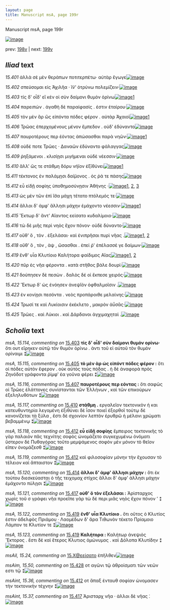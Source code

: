 ```yaml
---
layout: page
title: Manuscript msA, page 199r
---
```


Manuscript msA, page 199r

[![image](http://www.homermultitext.org/iipsrv?OBJ=IIP,1.0&FIF=/project/homer/pyramidal/deepzoom/hmt/vaimg/2017a/VA199RN_0370.tif&WID=100&CVT=JPEG)](http://www.homermultitext.org/ict2/?urn=urn:cite2:hmt:vaimg.2017a:VA199RN_0370)

prev:  [198v](../198v) | next:  [199v](../199v)

## *Iliad* text

*15.401* <a id="15.401"/> ἀλλὰ σὲ μὲν θεράπων ποτιτερπέτω· αὐτὰρ ἔγωγε[![image](http://www.homermultitext.org/iipsrv?OBJ=IIP,1.0&FIF=/project/homer/pyramidal/deepzoom/hmt/vaimg/2017a/VA199RN_0370.tif&RGN=0.166,0.2074,0.424,0.0285&WID=1000&CVT=JPEG)](http://www.homermultitext.org/ict2/?urn=urn:cite2:hmt:vaimg.2017a:VA199RN_0370@0.166,0.2074,0.424,0.0285)

*15.402* <a id="15.402"/> σπεύσομαι εἰς Ἀχιλῆα · ἵ̈ν' ὀτρύνω πολεμίζειν·[![image](http://www.homermultitext.org/iipsrv?OBJ=IIP,1.0&FIF=/project/homer/pyramidal/deepzoom/hmt/vaimg/2017a/VA199RN_0370.tif&RGN=0.171,0.2269,0.417,0.0285&WID=1000&CVT=JPEG)](http://www.homermultitext.org/ict2/?urn=urn:cite2:hmt:vaimg.2017a:VA199RN_0370@0.171,0.2269,0.417,0.0285)

*15.403* <a id="15.403"/> τίς δ' οἶδ' εἴ κέν οἱ σὺν δαίμονι θυμὸν ὀρίνω[![image](http://www.homermultitext.org/iipsrv?OBJ=IIP,1.0&FIF=/project/homer/pyramidal/deepzoom/hmt/vaimg/2017a/VA199RN_0370.tif&RGN=0.171,0.2449,0.394,0.0285&WID=1000&CVT=JPEG)](http://www.homermultitext.org/ict2/?urn=urn:cite2:hmt:vaimg.2017a:VA199RN_0370@0.171,0.2449,0.394,0.0285)[1](#msA_15.114)

*15.404* <a id="15.404"/> παρειπών . ἀγαθὴ δὲ παραίφασίς . ἐστιν ἑταίρου·[![image](http://www.homermultitext.org/iipsrv?OBJ=IIP,1.0&FIF=/project/homer/pyramidal/deepzoom/hmt/vaimg/2017a/VA199RN_0370.tif&RGN=0.171,0.2682,0.412,0.0285&WID=1000&CVT=JPEG)](http://www.homermultitext.org/ict2/?urn=urn:cite2:hmt:vaimg.2017a:VA199RN_0370@0.171,0.2682,0.412,0.0285)

*15.405* <a id="15.405"/> τὸν μὲν ἂρ ὣς εἰπόντα πόδες φέρον . αὐτὰρ Ἀχαιοὶ[![image](http://www.homermultitext.org/iipsrv?OBJ=IIP,1.0&FIF=/project/homer/pyramidal/deepzoom/hmt/vaimg/2017a/VA199RN_0370.tif&RGN=0.165,0.2825,0.422,0.0285&WID=1000&CVT=JPEG)](http://www.homermultitext.org/ict2/?urn=urn:cite2:hmt:vaimg.2017a:VA199RN_0370@0.165,0.2825,0.422,0.0285)[1](#msA_15.115)

*15.406* <a id="15.406"/> Τρῶας ἐπερχομένους μένον ἔμπεδον . οὐδ' ἐδύναντο[![image](http://www.homermultitext.org/iipsrv?OBJ=IIP,1.0&FIF=/project/homer/pyramidal/deepzoom/hmt/vaimg/2017a/VA199RN_0370.tif&RGN=0.171,0.3035,0.43,0.0285&WID=1000&CVT=JPEG)](http://www.homermultitext.org/ict2/?urn=urn:cite2:hmt:vaimg.2017a:VA199RN_0370@0.171,0.3035,0.43,0.0285)

*15.407* <a id="15.407"/> παυροτέρους περ ἐόντας ἀπώσασθαι παρὰ νηῶν·[![image](http://www.homermultitext.org/iipsrv?OBJ=IIP,1.0&FIF=/project/homer/pyramidal/deepzoom/hmt/vaimg/2017a/VA199RN_0370.tif&RGN=0.173,0.3253,0.424,0.0285&WID=1000&CVT=JPEG)](http://www.homermultitext.org/ict2/?urn=urn:cite2:hmt:vaimg.2017a:VA199RN_0370@0.173,0.3253,0.424,0.0285)[1](#msA_15.116)

*15.408* <a id="15.408"/> οὐδέ ποτε Τρῶες · Δαναῶν ἐδύναντο φάλαγγας[![image](http://www.homermultitext.org/iipsrv?OBJ=IIP,1.0&FIF=/project/homer/pyramidal/deepzoom/hmt/vaimg/2017a/VA199RN_0370.tif&RGN=0.174,0.3434,0.398,0.0285&WID=1000&CVT=JPEG)](http://www.homermultitext.org/ict2/?urn=urn:cite2:hmt:vaimg.2017a:VA199RN_0370@0.174,0.3434,0.398,0.0285)

*15.409* <a id="15.409"/> ῥηξάμενοι . κλισίῃσι μιγήμεναι οὐδὲ νέεσσιν·[![image](http://www.homermultitext.org/iipsrv?OBJ=IIP,1.0&FIF=/project/homer/pyramidal/deepzoom/hmt/vaimg/2017a/VA199RN_0370.tif&RGN=0.174,0.3591,0.403,0.0285&WID=1000&CVT=JPEG)](http://www.homermultitext.org/ict2/?urn=urn:cite2:hmt:vaimg.2017a:VA199RN_0370@0.174,0.3591,0.403,0.0285)

*15.410* <a id="15.410"/> ἂλλ' ὥς τε στάθμη δόρυ νήϊον ἐξῑθύνει[![image](http://www.homermultitext.org/iipsrv?OBJ=IIP,1.0&FIF=/project/homer/pyramidal/deepzoom/hmt/vaimg/2017a/VA199RN_0370.tif&RGN=0.171,0.3764,0.362,0.0285&WID=1000&CVT=JPEG)](http://www.homermultitext.org/ict2/?urn=urn:cite2:hmt:vaimg.2017a:VA199RN_0370@0.171,0.3764,0.362,0.0285)[1](#msA_15.117)

*15.411* <a id="15.411"/> τέκτονος ἐν παλάμῃσι δαί̈μονος . ὁς ῥά τε πάσης[![image](http://www.homermultitext.org/iipsrv?OBJ=IIP,1.0&FIF=/project/homer/pyramidal/deepzoom/hmt/vaimg/2017a/VA199RN_0370.tif&RGN=0.17,0.3959,0.424,0.0255&WID=1000&CVT=JPEG)](http://www.homermultitext.org/ict2/?urn=urn:cite2:hmt:vaimg.2017a:VA199RN_0370@0.17,0.3959,0.424,0.0255)

*15.412* <a id="15.412"/> εὖ εἰδῇ σοφίης ὑποθημοσύνῃσιν Ἀθήνης ·[![image](http://www.homermultitext.org/iipsrv?OBJ=IIP,1.0&FIF=/project/homer/pyramidal/deepzoom/hmt/vaimg/2017a/VA199RN_0370.tif&RGN=0.17,0.414,0.402,0.0255&WID=1000&CVT=JPEG)](http://www.homermultitext.org/ict2/?urn=urn:cite2:hmt:vaimg.2017a:VA199RN_0370@0.17,0.414,0.402,0.0255)[1](#msAint_15.36), [2](#msA_15.118), [3](#msA_15.119)

*15.413* <a id="15.413"/> ὡς μὲν τῶν ἐπὶ ῖ̈σα μάχη τέτατο πτόλεμός τε·[![image](http://www.homermultitext.org/iipsrv?OBJ=IIP,1.0&FIF=/project/homer/pyramidal/deepzoom/hmt/vaimg/2017a/VA199RN_0370.tif&RGN=0.168,0.4313,0.417,0.0308&WID=1000&CVT=JPEG)](http://www.homermultitext.org/ict2/?urn=urn:cite2:hmt:vaimg.2017a:VA199RN_0370@0.168,0.4313,0.417,0.0308)

*15.414* <a id="15.414"/> ἄλλοι δ' ἀμφ' ἄλλησι μάχην ἐμάχοντο νέεσσιν·[![image](http://www.homermultitext.org/iipsrv?OBJ=IIP,1.0&FIF=/project/homer/pyramidal/deepzoom/hmt/vaimg/2017a/VA199RN_0370.tif&RGN=0.167,0.447,0.402,0.0383&WID=1000&CVT=JPEG)](http://www.homermultitext.org/ict2/?urn=urn:cite2:hmt:vaimg.2017a:VA199RN_0370@0.167,0.447,0.402,0.0383)[1](#msA_15.120)

*15.415* <a id="15.415"/> Ἕκτωρ δ' ἄντ' Αἴαντος εείσατο κυδαλίμοιο·[![image](http://www.homermultitext.org/iipsrv?OBJ=IIP,1.0&FIF=/project/homer/pyramidal/deepzoom/hmt/vaimg/2017a/VA199RN_0370.tif&RGN=0.167,0.4643,0.402,0.0383&WID=1000&CVT=JPEG)](http://www.homermultitext.org/ict2/?urn=urn:cite2:hmt:vaimg.2017a:VA199RN_0370@0.167,0.4643,0.402,0.0383)

*15.416* <a id="15.416"/> τὼ δὲ μιῆς περὶ νηὸς ἔχον πόνον· οὐδὲ δύναντο·[![image](http://www.homermultitext.org/iipsrv?OBJ=IIP,1.0&FIF=/project/homer/pyramidal/deepzoom/hmt/vaimg/2017a/VA199RN_0370.tif&RGN=0.166,0.4861,0.426,0.0331&WID=1000&CVT=JPEG)](http://www.homermultitext.org/ict2/?urn=urn:cite2:hmt:vaimg.2017a:VA199RN_0370@0.166,0.4861,0.426,0.0331)

*15.417* <a id="15.417"/> οὔθ' ὃ , τὸν . ἐξελάσαι· καὶ ἐνιπρῆσαι πυρὶ νῆας .[![image](http://www.homermultitext.org/iipsrv?OBJ=IIP,1.0&FIF=/project/homer/pyramidal/deepzoom/hmt/vaimg/2017a/VA199RN_0370.tif&RGN=0.167,0.5056,0.426,0.0331&WID=1000&CVT=JPEG)](http://www.homermultitext.org/ict2/?urn=urn:cite2:hmt:vaimg.2017a:VA199RN_0370@0.167,0.5056,0.426,0.0331)[1](#msA_15.121), [2](#msAint_15.37)

*15.418* <a id="15.418"/> οὔθ' ὃ , τὸν , ὰψ , ὤσασθαι . ἐπεί ῥ' ἐπέλασσέ γε δαίμων·[![image](http://www.homermultitext.org/iipsrv?OBJ=IIP,1.0&FIF=/project/homer/pyramidal/deepzoom/hmt/vaimg/2017a/VA199RN_0370.tif&RGN=0.165,0.5244,0.43,0.0361&WID=1000&CVT=JPEG)](http://www.homermultitext.org/ict2/?urn=urn:cite2:hmt:vaimg.2017a:VA199RN_0370@0.165,0.5244,0.43,0.0361)

*15.419* <a id="15.419"/> ἔνθ' υἷα Κλυτίοιο Καλήτορα φαίδιμος Αἴας[![image](http://www.homermultitext.org/iipsrv?OBJ=IIP,1.0&FIF=/project/homer/pyramidal/deepzoom/hmt/vaimg/2017a/VA199RN_0370.tif&RGN=0.159,0.5417,0.421,0.0376&WID=1000&CVT=JPEG)](http://www.homermultitext.org/ict2/?urn=urn:cite2:hmt:vaimg.2017a:VA199RN_0370@0.159,0.5417,0.421,0.0376)[1](#msA_15.123), [2](#msA_15.122)

*15.420* <a id="15.420"/> πῦρ ἐς νῆα φέροντα . κατὰ στῆθος βάλε δουρί·[![image](http://www.homermultitext.org/iipsrv?OBJ=IIP,1.0&FIF=/project/homer/pyramidal/deepzoom/hmt/vaimg/2017a/VA199RN_0370.tif&RGN=0.166,0.5627,0.413,0.0376&WID=1000&CVT=JPEG)](http://www.homermultitext.org/ict2/?urn=urn:cite2:hmt:vaimg.2017a:VA199RN_0370@0.166,0.5627,0.413,0.0376)

*15.421* <a id="15.421"/> δούπησεν δὲ πεσὼν . δαλὸς δέ οἱ ἔκπεσε χειρός·[![image](http://www.homermultitext.org/iipsrv?OBJ=IIP,1.0&FIF=/project/homer/pyramidal/deepzoom/hmt/vaimg/2017a/VA199RN_0370.tif&RGN=0.167,0.5815,0.424,0.0368&WID=1000&CVT=JPEG)](http://www.homermultitext.org/ict2/?urn=urn:cite2:hmt:vaimg.2017a:VA199RN_0370@0.167,0.5815,0.424,0.0368)

*15.422* <a id="15.422"/> Ἕκτωρ δ' ὡς ἐνόησεν ἀνεψῐὸν ὀφθαλμοῖσιν .[![image](http://www.homermultitext.org/iipsrv?OBJ=IIP,1.0&FIF=/project/homer/pyramidal/deepzoom/hmt/vaimg/2017a/VA199RN_0370.tif&RGN=0.169,0.598,0.415,0.0383&WID=1000&CVT=JPEG)](http://www.homermultitext.org/ict2/?urn=urn:cite2:hmt:vaimg.2017a:VA199RN_0370@0.169,0.598,0.415,0.0383)

*15.423* <a id="15.423"/> ἐν κονίῃσι πεσόντα . νεὸς προπάροιθε μελαίνης·[![image](http://www.homermultitext.org/iipsrv?OBJ=IIP,1.0&FIF=/project/homer/pyramidal/deepzoom/hmt/vaimg/2017a/VA199RN_0370.tif&RGN=0.168,0.6168,0.423,0.0391&WID=1000&CVT=JPEG)](http://www.homermultitext.org/ict2/?urn=urn:cite2:hmt:vaimg.2017a:VA199RN_0370@0.168,0.6168,0.423,0.0391)

*15.424* <a id="15.424"/> Τρωσί τε καὶ Λυκίοισιν ἐκέκλετο , μακρὸν ἀΰσᾱς·[![image](http://www.homermultitext.org/iipsrv?OBJ=IIP,1.0&FIF=/project/homer/pyramidal/deepzoom/hmt/vaimg/2017a/VA199RN_0370.tif&RGN=0.166,0.6379,0.444,0.0331&WID=1000&CVT=JPEG)](http://www.homermultitext.org/ict2/?urn=urn:cite2:hmt:vaimg.2017a:VA199RN_0370@0.166,0.6379,0.444,0.0331)

*15.425* <a id="15.425"/> Τρῶες . καὶ Λύκιοι . καὶ Δάρδανοι ἀγχιμαχηταὶ .[![image](http://www.homermultitext.org/iipsrv?OBJ=IIP,1.0&FIF=/project/homer/pyramidal/deepzoom/hmt/vaimg/2017a/VA199RN_0370.tif&RGN=0.163,0.6574,0.43,0.0346&WID=1000&CVT=JPEG)](http://www.homermultitext.org/ict2/?urn=urn:cite2:hmt:vaimg.2017a:VA199RN_0370@0.163,0.6574,0.43,0.0346)

## *Scholia* text

*msA, 15.114, commenting on* [15.403](#15.403)  <a id="msA_15.114"/> **τίς δ' οἶδ' σὺν δαίμονι θυμὸν ορίνω·** ὅτι ουτ εἴρηκεν αὐτῷ τὸν θυμὸν ὀρίνω . ἀντι τοῦ εἰ αὐτοῦ τὸν θυμὸν ορίναιμι ⁑[![image](http://www.homermultitext.org/iipsrv?OBJ=IIP,1.0&FIF=/project/homer/pyramidal/deepzoom/hmt/vaimg/2017a/VA199RN_0370.tif&RGN=0.179,0.0894,0.555,0.0323&WID=1000&CVT=JPEG)](http://www.homermultitext.org/ict2/?urn=urn:cite2:hmt:vaimg.2017a:VA199RN_0370@0.179,0.0894,0.555,0.0323)

*msA, 15.115, commenting on* [15.405](#15.405)  <a id="msA_15.115"/> **τὸ μὲν ὰρ ὡς εἰπόντ πόδες φέρον :** ὅτι οἱ πόδες αὐτὸν ἔφερον . οὐκ αὐτὸς τοὺς πόδας . ἡ δὲ ἀναφορὰ πρὸς Ζηνόδοτ γράφοντα ῥίμφ' έα γοῦνα φέρει ⁑[![image](http://www.homermultitext.org/iipsrv?OBJ=IIP,1.0&FIF=/project/homer/pyramidal/deepzoom/hmt/vaimg/2017a/VA199RN_0370.tif&RGN=0.18,0.1067,0.591,0.0376&WID=1000&CVT=JPEG)](http://www.homermultitext.org/ict2/?urn=urn:cite2:hmt:vaimg.2017a:VA199RN_0370@0.18,0.1067,0.591,0.0376)

*msA, 15.116, commenting on* [15.407](#15.407)  <a id="msA_15.116"/> **παυροτέρους περ εόντας :** ὅτι σαφῶς οἱ Τρῶες ἐλάττονες συνίστανται τῶν Ἑλλήνων , καὶ τῶν επικούρων ἐξεληλυθότων ⁑[![image](http://www.homermultitext.org/iipsrv?OBJ=IIP,1.0&FIF=/project/homer/pyramidal/deepzoom/hmt/vaimg/2017a/VA199RN_0370.tif&RGN=0.182,0.121,0.591,0.0376&WID=1000&CVT=JPEG)](http://www.homermultitext.org/ict2/?urn=urn:cite2:hmt:vaimg.2017a:VA199RN_0370@0.182,0.121,0.591,0.0376)

*msA, 15.117, commenting on* [15.410](#15.410)  <a id="msA_15.117"/> **στάθμη .** εργαλεῖον τεκτονικὸν ἡ και κατευθυντηρία λεγομένη ἐξιθύνει δὲ ἶσον ποιεῖ ἐξορθοῖ τούτῳ δὲ κανονίζεται τὰ ξύλα , ἔστι δὲ σχοινίον λεπτὸν ἐρυθρῶ ἡ μέλανι χρώματι βεβαμμένῳ ⁑[![image](http://www.homermultitext.org/iipsrv?OBJ=IIP,1.0&FIF=/project/homer/pyramidal/deepzoom/hmt/vaimg/2017a/VA199RN_0370.tif&RGN=0.586,0.3689,0.207,0.0826&WID=1000&CVT=JPEG)](http://www.homermultitext.org/ict2/?urn=urn:cite2:hmt:vaimg.2017a:VA199RN_0370@0.586,0.3689,0.207,0.0826)

*msA, 15.118, commenting on* [15.412](#15.412)  <a id="msA_15.118"/> **εὖ εἰδῇ σοφίης** ἔμπειρος τεκτονικῆς τὸ γὰρ παλαιὸν πᾶς τεχνίτης σοφὸς ὠνομάζετο συγκεχυμένω ὀνόματι ὕστερον δὲ Πυθαγόρας τοῦτο μεμψάμενος σοφὸν μὲν μόνον τὸ θεῖον εῖπεν ὀνομάζεσθ ⁑[![image](http://www.homermultitext.org/iipsrv?OBJ=IIP,1.0&FIF=/project/homer/pyramidal/deepzoom/hmt/vaimg/2017a/VA199RN_0370.tif&RGN=0.591,0.441,0.207,0.0586&WID=1000&CVT=JPEG)](http://www.homermultitext.org/ict2/?urn=urn:cite2:hmt:vaimg.2017a:VA199RN_0370@0.591,0.441,0.207,0.0586)

*msA, 15.119, commenting on* [15.412](#15.412)  <a id="msA_15.119"/> καὶ φιλοσοφίαν μόνην τὴν ἔχουσαν τὸ τέλειον καὶ ἄπταιστον ⁑[![image](http://www.homermultitext.org/iipsrv?OBJ=IIP,1.0&FIF=/project/homer/pyramidal/deepzoom/hmt/vaimg/2017a/VA199RN_0370.tif&RGN=0.598,0.5049,0.199,0.0308&WID=1000&CVT=JPEG)](http://www.homermultitext.org/ict2/?urn=urn:cite2:hmt:vaimg.2017a:VA199RN_0370@0.598,0.5049,0.199,0.0308)

*msA, 15.120, commenting on* [15.414](#15.414)  <a id="msA_15.120"/> **ἄλλοι δ' ἀμφ' ἄλλησι μάχην :** ὅτι ἐκ τούτου διεσκεύασται ὁ τῆς τειχομαχ στίχος ἄλλοι δ' ἀμφ' άλλησι μάχην ἐμάχοντο πύλῃσι ⁑[![image](http://www.homermultitext.org/iipsrv?OBJ=IIP,1.0&FIF=/project/homer/pyramidal/deepzoom/hmt/vaimg/2017a/VA199RN_0370.tif&RGN=0.595,0.5252,0.204,0.0556&WID=1000&CVT=JPEG)](http://www.homermultitext.org/ict2/?urn=urn:cite2:hmt:vaimg.2017a:VA199RN_0370@0.595,0.5252,0.204,0.0556)

*msA, 15.121, commenting on* [15.417](#15.417)  <a id="msA_15.121"/> **οὐθ' ὃ τὸν ἐξελάσαι :** Ἀρίσταρχος χωρὶς τοῦ σ γράφει νῆα προεῖπε γὰρ τὼ δὲ περι μιᾶς νηὸς ἔχον πόνον ’ ⁑[![image](http://www.homermultitext.org/iipsrv?OBJ=IIP,1.0&FIF=/project/homer/pyramidal/deepzoom/hmt/vaimg/2017a/VA199RN_0370.tif&RGN=0.601,0.5718,0.192,0.0451&WID=1000&CVT=JPEG)](http://www.homermultitext.org/ict2/?urn=urn:cite2:hmt:vaimg.2017a:VA199RN_0370@0.601,0.5718,0.192,0.0451)

*msA, 15.122, commenting on* [15.419](#15.419)  <a id="msA_15.122"/> **ἔνθ' υἷα Κλυτίοιο .** ὅτι οῦτος ὁ Κλυτίος ἐστιν ἀδελφὸς Πριάμου · Λαομέδων δ' ἄρα Τιθωνὸν τέκετο Πρίαμοιο Λάμπον τε Κλυτίον τε ⁑[![image](http://www.homermultitext.org/iipsrv?OBJ=IIP,1.0&FIF=/project/homer/pyramidal/deepzoom/hmt/vaimg/2017a/VA199RN_0370.tif&RGN=0.601,0.6071,0.192,0.0533&WID=1000&CVT=JPEG)](http://www.homermultitext.org/ict2/?urn=urn:cite2:hmt:vaimg.2017a:VA199RN_0370@0.601,0.6071,0.192,0.0533)

*msA, 15.123, commenting on* [15.419](#15.419)  <a id="msA_15.123"/> **Καλήτορα :** Καλήτωρ ἀνεψιὸς Ἕκτορος . ἔστι δὲ καὶ ἕτερος Κλυτιος ὁμώνυμος . καὶ Δόλοπα Κλυτίδην ⁑[![image](http://www.homermultitext.org/iipsrv?OBJ=IIP,1.0&FIF=/project/homer/pyramidal/deepzoom/hmt/vaimg/2017a/VA199RN_0370.tif&RGN=0.601,0.6514,0.179,0.0466&WID=1000&CVT=JPEG)](http://www.homermultitext.org/ict2/?urn=urn:cite2:hmt:vaimg.2017a:VA199RN_0370@0.601,0.6514,0.179,0.0466)

*msAil, 15.24, commenting on* [15.X@εείσατο](#15.X@εείσατο)  <a id="msAil_15.24"/> ἐπῆλθεν[![image](http://www.homermultitext.org/iipsrv?OBJ=IIP,1.0&FIF=/project/homer/pyramidal/deepzoom/hmt/vaimg/2017a/VA199RN_0370.tif&RGN=0.406,0.4711,0.044,0.0165&WID=1000&CVT=JPEG)](http://www.homermultitext.org/ict2/?urn=urn:cite2:hmt:vaimg.2017a:VA199RN_0370@0.406,0.4711,0.044,0.0165)

*msAim, 15.50, commenting on* [15.428](#15.428)  <a id="msAim_15.50"/> οτ αγῶνι τῷ ἀθροίσματι τῶν νεῶν εστι τῷ ⁑[![image](http://www.homermultitext.org/iipsrv?OBJ=IIP,1.0&FIF=/project/homer/pyramidal/deepzoom/hmt/vaimg/2017a/VA199RN_0370.tif&RGN=0.577,0.3539,0.093,0.021&WID=1000&CVT=JPEG)](http://www.homermultitext.org/ict2/?urn=urn:cite2:hmt:vaimg.2017a:VA199RN_0370@0.577,0.3539,0.093,0.021)

*msAint, 15.36, commenting on* [15.412](#15.412)  <a id="msAint_15.36"/> οτ ἅπαξ ἐνταυθ σοφίαν ὼνομασεν τὴν τεκτονικὴν τέχνην ⁑[![image](http://www.homermultitext.org/iipsrv?OBJ=IIP,1.0&FIF=/project/homer/pyramidal/deepzoom/hmt/vaimg/2017a/VA199RN_0370.tif&RGN=0.109,0.4125,0.065,0.0466&WID=1000&CVT=JPEG)](http://www.homermultitext.org/ict2/?urn=urn:cite2:hmt:vaimg.2017a:VA199RN_0370@0.109,0.4125,0.065,0.0466)

*msAint, 15.37, commenting on* [15.417](#15.417)  <a id="msAint_15.37"/> Ἀρισταρχ νῆα · ἀλλοι δὲ νῆας ⁚[![image](http://www.homermultitext.org/iipsrv?OBJ=IIP,1.0&FIF=/project/homer/pyramidal/deepzoom/hmt/vaimg/2017a/VA199RN_0370.tif&RGN=0.097,0.5071,0.071,0.0331&WID=1000&CVT=JPEG)](http://www.homermultitext.org/ict2/?urn=urn:cite2:hmt:vaimg.2017a:VA199RN_0370@0.097,0.5071,0.071,0.0331)